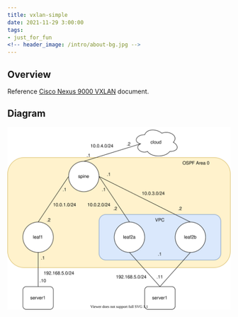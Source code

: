 ```yaml
---
title: vxlan-simple
date: 2021-11-29 3:00:00
tags:
- just_for_fun
<!-- header_image: /intro/about-bg.jpg -->
---
```


## Overview
Reference [Cisco Nexus 9000 VXLAN](https://www.cisco.com/c/en/us/support/docs/switches/nexus-9000-series-switches/118978-config-vxlan-00.html) document. 



## Diagram

[![simple diagram](vxlan-simple/vxlan-simple.drawio.svg)](https://viewer.diagrams.net/?tags=%7B%7D&highlight=0000ff&edit=_blank&layers=1&nav=1&title=vxlan-simple.drawio#R7VtNk%2BI2EP01HEPZkm3McZYZkkO2dqqoSnZy09gCOxEWJcQC%2BfWRsfylFjNsAjbrzIVCLUtY7%2FVrqdtmhGfrw8%2BCbJLPPKZshJz4MMKPI4QC11OfueFYGDB2C8NKpHFhahgW6d9UGx1t3aUx3bYulJwzmW7axohnGY1ky0aE4Pv2ZUvO2r%2B6ISsKDIuIMGj9PY1lUlhD36ntv9B0lZS%2F7Dq6Z03Ki7Vhm5CY7xsm%2FDTCM8G5LL6tDzPKcuxKXIpx8zO91Y0JmslLBiSx8zng7I%2Bnh1UwffxC5x4iP%2BFJMc03wnZ6xfpu5bGEQPBdFtN8FneEP%2B2TVNLFhkR5715xrmyJXDPdvUwZm3HGxWksXi6XKIqUfSsF%2F4s2euLgNfAD1aNvgApJD2eX5laAKUejfE2lOKpLygGBxvhYsVC09zVlfugXtqRBF5rqC4l2k1U1d42k%2BqLB%2FA5g3eC2wMaEhksrsEEU0tfldYD1nDawKIDA4tLBm8C66GbAAly3mzSjAFw1lYoR9H1gyXZTBI5lesjJuAZuFSZHA44GbqEFtvBmqDkAoNr7HLVoLmTCVzwj7FfONxqaP6mURx2TyU7yNnD0kMqv%2BfCxr1sverL8%2B%2BOh2TiWjUyt5muz8VLPkDfrYadWPS5%2ByKO5amY8o4VlnuYgnPqL1dEYBHODMYUA34mIvgGV1qkkYkXle44IPUBQRmT6rX0fV%2BcTARUwSpYuILlXFSAzeoR9qwAC1K8K3LtVAf4RVICtKkDkvmTgefcmg7eOIh8yaELl%2FQgy8OwyeL0vGQR3txv4ECDlMwvd1K7V8zGpFsNLUyj9K8O%2FUBmoT2X4QBlbKpQXv3UOuCAXu8HZyPMvU0NwMzXgDzX8ezUEF6oB96mGshb3QfEtKfb6pBhWne4l4PnozgIerHxGjO%2FiNw5N24RscmNxXRegedM2aBhi5trKbzc7M00BaBAvIMkGJu3g0lC9Gxg5wPtJgGo9U5GqhVHRiCnfG3quGCLKBxTvhYiJnfRmtdpCamm7OJLoX3jmqVrI%2BZqu6SzFMvUo1HigYE7kGxNhY6ICBzDRyfGqZf%2BH7Qwq2HXGzhiN1X3MEdzslA5l2x3bxXPtrs1KuzYRlq6yXPnKJXJn%2B5SrOo0Ie9Ad6zSO2bnEqu30VwgLeGIgbykvBxYPMgm63skitFOBB0%2BF76Kx3yLDnfZNBgzSJzLcwZNRhbJ70UX5%2B00qpkhtduHYHz4bxv5QbTwNNqadsoEAG2N4MB4M%2Fr43MUITtpy5keWx%2BO0YgBX7ITOAjMo%2Ftjw%2B7xZ%2FWCoeNP5TUwGupejcLQOwJDlkBsxko3%2F8YYVk0PiXZd0Sf69v%2FGHSNmT8sfFmmiU36Bb%2BM4maN%2FjTKJ6ELSYCHzDRbWoAs7QxLKYNBn4vaG%2FEfZ%2BEMMzMBg0%2FNjJjSyW5W%2Fzhe5xDxh%2B8%2FNA7%2FpZceMD4I78dfvqPP7ZMGL6kOxwCjFTYs5TmuiXAlgoP%2BCQKq0Ge5V8S3VIAc%2BH%2FT3XUfCvUxkan1VEMM%2BPfnmfDJcA3j0SWLaHTjADD3OzL4nmuLA%2BCklH1xtgQyQiQUaezqOFKZKhm%2Fae74ll0%2Fc9F%2FPQP)


